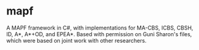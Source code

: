 # mapf
A MAPF framework in C#, with implementations for MA-CBS, ICBS, CBSH, ID, A*, A*+OD, and EPEA*.
Based with permission on Guni Sharon's files, which were based on joint work with other researchers.
